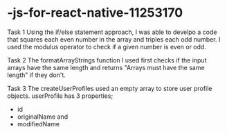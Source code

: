 # -js-for-react-native-11253170
Task 1
Using the if/else statement approach, I was able to develpo a code that squares each even number in the array and triples each odd number. I used the modulus operator to check if a given number is even or odd.

Task 2 
The formatArrayStrings function I used first checks if the input arrays have the same length and returns "Arrays must have the same length" if they don't.

Task 3
The createUserProfiles used an empty array to store user profile objects. userProfile has 3 properties;
- id 
- originalName and 
- modifiedName
